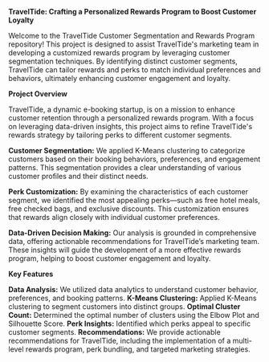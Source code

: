 **TravelTide: Crafting a Personalized Rewards Program to Boost Customer Loyalty**

Welcome to the TravelTide Customer Segmentation and Rewards Program repository! This project is designed to assist TravelTide's marketing team in developing a customized rewards program by leveraging customer segmentation techniques. By identifying distinct customer segments, TravelTide can tailor rewards and perks to match individual preferences and behaviors, ultimately enhancing customer engagement and loyalty.

**Project Overview**

TravelTide, a dynamic e-booking startup, is on a mission to enhance customer retention through a personalized rewards program. With a focus on leveraging data-driven insights, this project aims to refine TravelTide's rewards strategy by tailoring perks to different customer segments.

**Customer Segmentation:** We applied K-Means clustering to categorize customers based on their booking behaviors, preferences, and engagement patterns. This segmentation provides a clear understanding of various customer profiles and their distinct needs.

**Perk Customization:** By examining the characteristics of each customer segment, we identified the most appealing perks—such as free hotel meals, free checked bags, and exclusive discounts. This customization ensures that rewards align closely with individual customer preferences.

**Data-Driven Decision Making:** Our analysis is grounded in comprehensive data, offering actionable recommendations for TravelTide’s marketing team. These insights will guide the development of a more effective rewards program, helping to boost customer engagement and loyalty.

**Key Features**

**Data Analysis:** We utilized data analytics to understand customer behavior, preferences, and booking patterns.
**K-Means Clustering:** Applied K-Means clustering to segment customers into distinct groups.
**Optimal Cluster Count:** Determined the optimal number of clusters using the Elbow Plot and Silhouette Score.
**Perk Insights:** Identified which perks appeal to specific customer segments.
**Recommendations:** We provide actionable recommendations for TravelTide, including the implementation of a multi-level rewards program, perk bundling, and targeted marketing strategies.

